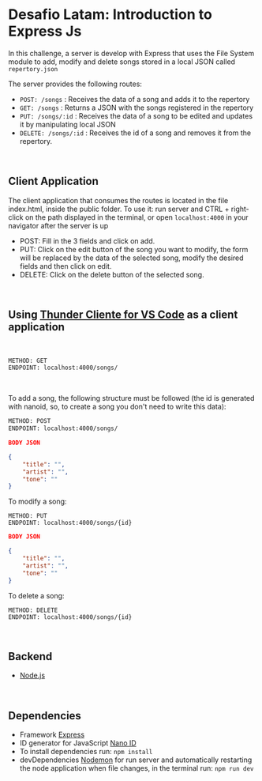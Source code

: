 # Desafio Latam: Introduction to Express Js

In this challenge, a server is develop with Express that uses the File System module to add, modify and delete songs stored in a local JSON called `repertory.json`

The server provides the following routes:

- `POST: /songs` : Receives the data of a song and adds it to the repertory
- `GET: /songs` :  Returns a JSON with the songs registered in the repertory 
- `PUT: /songs/:id` : Receives the data of a song to be edited and updates it by manipulating local JSON
- `DELETE: /songs/:id` : Receives the id of a song and removes it from the repertory.

<br>

Client Application
-------
The client application that consumes the routes is located in the file index.html, inside the public folder. To use it: run server and CTRL + right-click on the path displayed in the terminal, or open `localhost:4000` in your navigator after the server is up

- POST: Fill in the 3 fields and click on add.
- PUT: Click on the edit button of the song you want to modify, the form will be replaced by the data of the selected song, modify the desired fields and then click on edit.
- DELETE: Click on the delete button of the selected song.   

<br>

Using [Thunder Cliente for VS Code](https://www.thunderclient.com/) as a client application
-------
<br>

```html
METHOD: GET 
ENDPOINT: localhost:4000/songs/
```
<br>

To add a song, the following structure must be followed (the id is generated with nanoid, so, to create a song you don't need to write this data):


```html
METHOD: POST
ENDPOINT: localhost:4000/songs/
```
```json
BODY JSON

{
    "title": "",
    "artist": "",
    "tone": ""
}
```

To modify a song:

```
METHOD: PUT
ENDPOINT: localhost:4000/songs/{id}
```

```json
BODY JSON

{
    "title": "",
    "artist": "",
    "tone": ""
}
````

To delete a song:
```
METHOD: DELETE
ENDPOINT: localhost:4000/songs/{id}
```
<br>

Backend
-------

- [Node.js](https://nodejs.dev/)

<br>

Dependencies
-------

- Framework [Express](https://expressjs.com/es/)
- ID generator for JavaScript [Nano ID](https://www.npmjs.com/package/nanoid)
- To install dependencies run: `npm install`
- devDependencies [Nodemon](https://www.npmjs.com/package/nodemon) for run server and automatically restarting the node application when file changes, in the terminal run: `npm run dev`




